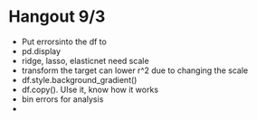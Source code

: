 # Hangout 9/3

* Put errorsinto the df to 
* pd.display
* ridge, lasso, elasticnet need scale
* transform the target can lower r^2 due to changing the scale
* df.style.background_gradient()
* df.copy(). UIse it, know how it works
* bin errors for analysis
*  